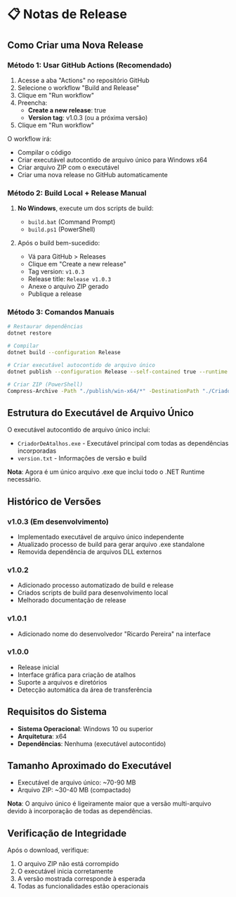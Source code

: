 # 📋 Notas de Release

## Como Criar uma Nova Release

### Método 1: Usar GitHub Actions (Recomendado)

1. Acesse a aba "Actions" no repositório GitHub
2. Selecione o workflow "Build and Release"
3. Clique em "Run workflow"
4. Preencha:
   - **Create a new release**: true
   - **Version tag**: v1.0.3 (ou a próxima versão)
5. Clique em "Run workflow"

O workflow irá:
- Compilar o código
- Criar executável autocontido de arquivo único para Windows x64
- Criar arquivo ZIP com o executável
- Criar uma nova release no GitHub automaticamente

### Método 2: Build Local + Release Manual

1. **No Windows**, execute um dos scripts de build:
   - `build.bat` (Command Prompt)
   - `build.ps1` (PowerShell)

2. Após o build bem-sucedido:
   - Vá para GitHub > Releases
   - Clique em "Create a new release"
   - Tag version: `v1.0.3`
   - Release title: `Release v1.0.3`
   - Anexe o arquivo ZIP gerado
   - Publique a release

### Método 3: Comandos Manuais

```bash
# Restaurar dependências
dotnet restore

# Compilar
dotnet build --configuration Release

# Criar executável autocontido de arquivo único
dotnet publish --configuration Release --self-contained true --runtime win-x64 --property:PublishSingleFile=true --output ./publish/win-x64

# Criar ZIP (PowerShell)
Compress-Archive -Path "./publish/win-x64/*" -DestinationPath "./CriadorDeAtalhos-v1.0.3-win-x64.zip"
```

## Estrutura do Executável de Arquivo Único

O executável autocontido de arquivo único inclui:
- `CriadorDeAtalhos.exe` - Executável principal com todas as dependências incorporadas
- `version.txt` - Informações de versão e build

**Nota**: Agora é um único arquivo .exe que inclui todo o .NET Runtime necessário.

## Histórico de Versões

### v1.0.3 (Em desenvolvimento)
- Implementado executável de arquivo único independente
- Atualizado processo de build para gerar arquivo .exe standalone
- Removida dependência de arquivos DLL externos

### v1.0.2
- Adicionado processo automatizado de build e release
- Criados scripts de build para desenvolvimento local
- Melhorado documentação de release

### v1.0.1
- Adicionado nome do desenvolvedor "Ricardo Pereira" na interface

### v1.0.0
- Release inicial
- Interface gráfica para criação de atalhos
- Suporte a arquivos e diretórios
- Detecção automática da área de transferência

## Requisitos do Sistema

- **Sistema Operacional**: Windows 10 ou superior
- **Arquitetura**: x64
- **Dependências**: Nenhuma (executável autocontido)

## Tamanho Aproximado do Executável

- Executável de arquivo único: ~70-90 MB
- Arquivo ZIP: ~30-40 MB (compactado)

**Nota**: O arquivo único é ligeiramente maior que a versão multi-arquivo devido à incorporação de todas as dependências.

## Verificação de Integridade

Após o download, verifique:
1. O arquivo ZIP não está corrompido
2. O executável inicia corretamente
3. A versão mostrada corresponde à esperada
4. Todas as funcionalidades estão operacionais